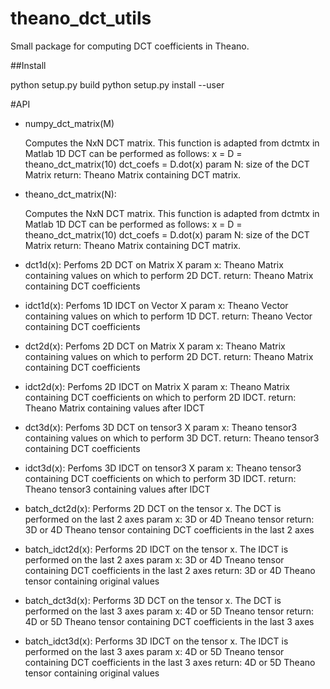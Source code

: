 # theano_dct_utils
Small package for computing DCT coefficients in Theano.

##Install 

python setup.py build
python setup.py install --user

#API

* numpy_dct_matrix(M)

    Computes the NxN DCT matrix. This function is adapted from dctmtx in Matlab
    1D DCT can be performed as follows:
    x = <Theano Vector>
    D = theano_dct_matrix(10)
    dct_coefs = D.dot(x)
    param N: size of the DCT Matrix
    return: Theano Matrix containing DCT matrix.

* theano_dct_matrix(N):
    
    Computes the NxN DCT matrix. This function is adapted from dctmtx in Matlab
    1D DCT can be performed as follows:
    x = <Theano Vector>
    D = theano_dct_matrix(10)
    dct_coefs = D.dot(x)
    param N: size of the DCT Matrix
    return: Theano Matrix containing DCT matrix.
    

* dct1d(x):
    Perfoms 2D DCT on Matrix X
    param x: Theano Matrix containing values on which to perform 2D DCT.
    return: Theano Matrix containing DCT coefficients


* idct1d(x):
    Perfoms 1D IDCT on Vector X
    param x: Theano Vector containing values on which to perform 1D DCT.
    return: Theano Vector containing DCT coefficients


* dct2d(x):
    Perfoms 2D DCT on Matrix X
    param x: Theano Matrix containing values on which to perform 2D DCT.
    return: Theano Matrix containing DCT coefficients


* idct2d(x):
    Perfoms 2D IDCT on Matrix X
    param x: Theano Matrix containing DCT coefficients on which to perform 2D IDCT.
    return: Theano Matrix containing values after IDCT

* dct3d(x):
    Perfoms 3D DCT on tensor3 X
    param x: Theano tensor3 containing values on which to perform 3D DCT.
    return: Theano tensor3 containing DCT coefficients


* idct3d(x):
    Perfoms 3D IDCT on tensor3 X
    param x: Theano tensor3 containing DCT coefficients on which to perform 3D IDCT.
    return: Theano tensor3 containing values after IDCT



* batch_dct2d(x):
    Performs 2D DCT on the tensor x. The DCT is performed on the last 2 axes
    param x: 3D or 4D Tneano tensor
    return: 3D or 4D Theano tensor containing DCT coefficients in the last 2 axes


* batch_idct2d(x):
    Performs 2D IDCT on the tensor x. The IDCT is performed on the last 2 axes
    param x: 3D or 4D Tneano tensor containing DCT coefficients in the last 2 axes
    return: 3D or 4D Theano tensor containing original values


* batch_dct3d(x):
    Performs 3D DCT on the tensor x. The DCT is performed on the last 3 axes
    param x: 4D or 5D Tneano tensor
    return: 4D or 5D Theano tensor containing DCT coefficients in the last 3 axes


* batch_idct3d(x):
    Performs 3D IDCT on the tensor x. The IDCT is performed on the last 3 axes
    param x: 4D or 5D Tneano tensor containing DCT coefficients in the last 3 axes
    return: 4D or 5D Theano tensor containing original values
